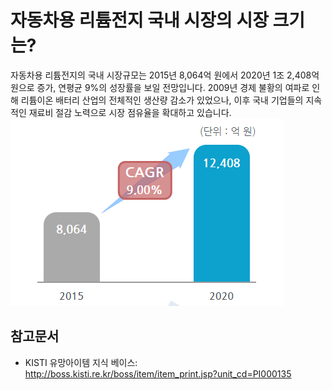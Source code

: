 # 자동차용 리튬전지 국내 시장의 시장 크기는?

자동차용 리튬전지의 국내 시장규모는 2015년 8,064억 원에서 2020년 1조 2,408억 원으로 증가, 연평균 9%의 성장률을 보일 전망입니다. 
2009년 경제 불황의 여파로 인해 리튬이온 배터리 산업의 전체적인 생산량 감소가 있었으나, 이후 국내 기업들의 지속적인 
재료비 절감 노력으로 시장 점유율을 확대하고 있습니다. 
![이차전지_전략제품_현황분석](./images/자동차용리튬전지_Q12_2_1.PNG)

## 참고문서
- KISTI 유망아이템 지식 베이스: http://boss.kisti.re.kr/boss/item/item_print.jsp?unit_cd=PI000135